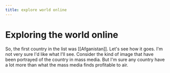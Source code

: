 ```yaml
---
title: explore world online
---
```

# Exploring the world online
So, the first country in the list was [[Afganistan]]. Let's see how it goes. I'm not very sure I'd like what I'll see. Consider the kind of image that have been portrayed of the country in mass media. But I'm sure any country have a lot more than what the mass media finds profitable to air.